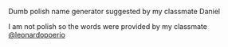 Dumb polish name generator suggested by my classmate Daniel

I am not polish so the words were provided by my classmate [@leonardopoerio](https://github.com/leonardopoerio)
